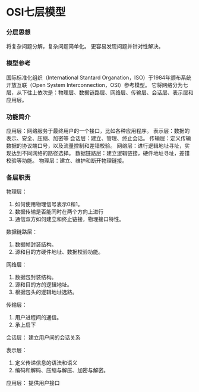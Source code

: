 # OSI七层模型

### 分层思想
将复杂问题分解，复杂问题简单化。
更容易发现问题并针对性解决。
### 模型参考
国际标准化组织（International Stantard Organation，ISO）于1984年颁布系统开放互联（Open System Interconnection，OSI）参考模型。
它将网络分为七层，从下往上依次是：物理层、数据链路层、网络层、传输层、会话层、表示层和应用层。
### 功能简介
应用层：网络服务于最终用户的一个接口，比如各种应用程序。
表示层：数据的表示、安全、压缩、加密等
会话层：建立、管理、终止会话。
传输层：定义传输数据的协议端口号，以及流量控制和差错校验。
网络层：进行逻辑地址寻址，实现达到不同网络的路径选择。
数据链路层：建立逻辑链接，硬件地址寻址，差错校验等功能。
物理层：建立、维护和断开物理链接。

### 各层职责
物理层：
1. 如何使用物理信号表示0和1。
2. 数据传输是否能同时在两个方向上进行
3. 通信双方如何建立和终止链接，物理接口特性。

数据链路层：
1. 数据帧封装结构。
2. 源和目的方硬件地址、数据校验功能。

网络层：
1. 数据包封装结构。
2. 源和目的方的逻辑地址。
3. 根据包头的逻辑地址选路。

传输层：
1. 用户进程间的通信。
2. 承上启下

会话层：
建立用户间的会话关系

表示层：
1. 定义传递信息的语法和语义
2. 编码和解码、压缩与解压、加密与解密。

应用层：
提供用户接口